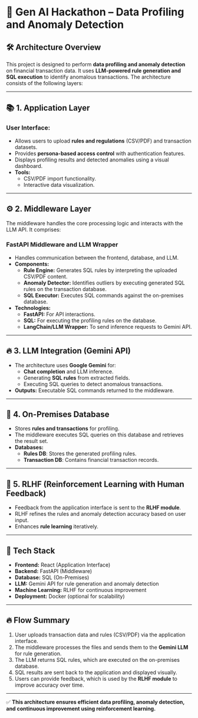 # 🚀 Gen AI Hackathon – Data Profiling and Anomaly Detection

## 🛠️ **Architecture Overview**
This project is designed to perform **data profiling and anomaly detection** on financial transaction data. It uses **LLM-powered rule generation and SQL execution** to identify anomalous transactions. The architecture consists of the following layers:

---

## 📚 **1. Application Layer**

### **User Interface:**
- Allows users to upload **rules and regulations** (CSV/PDF) and transaction datasets.
- Provides **persona-based access control** with authentication features.
- Displays profiling results and detected anomalies using a visual dashboard.
- **Tools:** 
  - CSV/PDF import functionality.
  - Interactive data visualization.

---

## ⚙️ **2. Middleware Layer**

The middleware handles the core processing logic and interacts with the LLM API. It comprises:

### **FastAPI Middleware and LLM Wrapper**
- Handles communication between the frontend, database, and LLM.
- **Components:**
  - **Rule Engine:** Generates SQL rules by interpreting the uploaded CSV/PDF content.
  - **Anomaly Detector:** Identifies outliers by executing generated SQL rules on the transaction database.
  - **SQL Executor:** Executes SQL commands against the on-premises database.
- **Technologies:** 
  - **FastAPI:** For API interactions.
  - **SQL:** For executing the profiling rules on the database.
  - **LangChain/LLM Wrapper:** To send inference requests to Gemini API.

---

## 🔥 **3. LLM Integration (Gemini API)**

- The architecture uses **Google Gemini** for:
  - **Chat completion** and LLM inference.
  - Generating **SQL rules** from extracted fields.
  - Executing SQL queries to detect anomalous transactions.
- **Outputs:** Executable SQL commands returned to the middleware.

---

## 💾 **4. On-Premises Database**

- Stores **rules and transactions** for profiling.
- The middleware executes SQL queries on this database and retrieves the result set.
- **Databases:**
  - **Rules DB**: Stores the generated profiling rules.
  - **Transaction DB**: Contains financial transaction records.

---

## 🔁 **5. RLHF (Reinforcement Learning with Human Feedback)**

- Feedback from the application interface is sent to the **RLHF module**.
- RLHF refines the rules and anomaly detection accuracy based on user input.
- Enhances **rule learning** iteratively.

---

## 🚦 **Tech Stack**
- **Frontend:** React (Application Interface)
- **Backend:** FastAPI (Middleware)
- **Database:** SQL (On-Premises)
- **LLM:** Gemini API for rule generation and anomaly detection
- **Machine Learning:** RLHF for continuous improvement
- **Deployment:** Docker (optional for scalability)

---

## 🔥 **Flow Summary**
1. User uploads transaction data and rules (CSV/PDF) via the application interface.
2. The middleware processes the files and sends them to the **Gemini LLM** for rule generation.
3. The LLM returns SQL rules, which are executed on the on-premises database.
4. SQL results are sent back to the application and displayed visually.
5. Users can provide feedback, which is used by the **RLHF module** to improve accuracy over time.

---

✅ **This architecture ensures efficient data profiling, anomaly detection, and continuous improvement using reinforcement learning.**